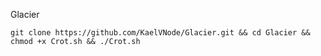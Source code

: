 Glacier

```git clone https://github.com/KaelVNode/Glacier.git && cd Glacier && chmod +x Crot.sh && ./Crot.sh```

